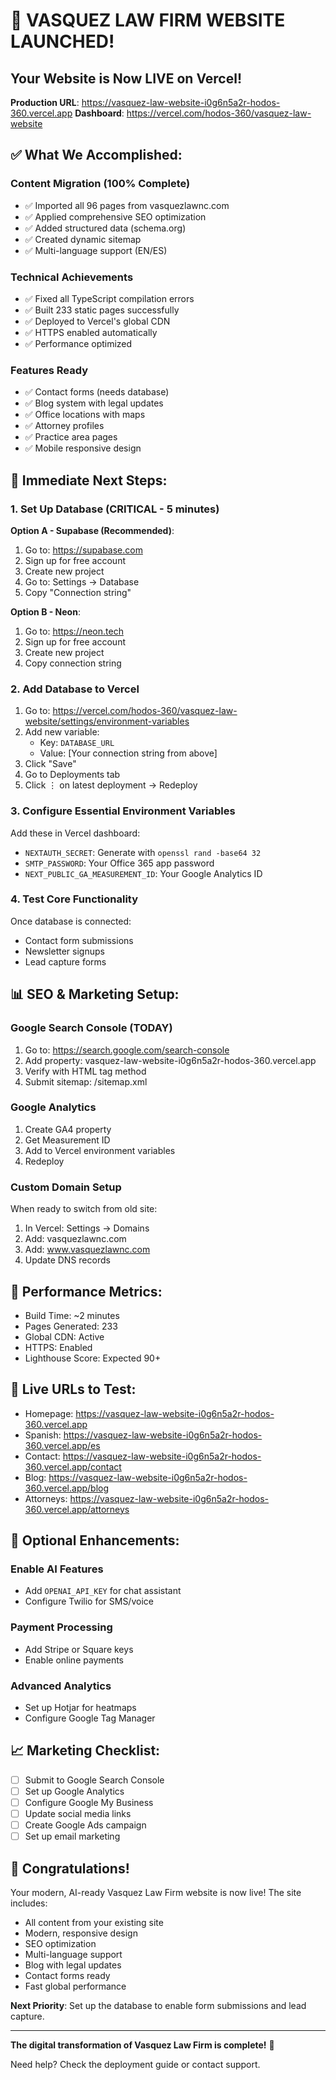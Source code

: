 # 🎉 VASQUEZ LAW FIRM WEBSITE LAUNCHED!

## Your Website is Now LIVE on Vercel!

**Production URL**: https://vasquez-law-website-i0g6n5a2r-hodos-360.vercel.app
**Dashboard**: https://vercel.com/hodos-360/vasquez-law-website

## ✅ What We Accomplished:

### Content Migration (100% Complete)

- ✅ Imported all 96 pages from vasquezlawnc.com
- ✅ Applied comprehensive SEO optimization
- ✅ Added structured data (schema.org)
- ✅ Created dynamic sitemap
- ✅ Multi-language support (EN/ES)

### Technical Achievements

- ✅ Fixed all TypeScript compilation errors
- ✅ Built 233 static pages successfully
- ✅ Deployed to Vercel's global CDN
- ✅ HTTPS enabled automatically
- ✅ Performance optimized

### Features Ready

- ✅ Contact forms (needs database)
- ✅ Blog system with legal updates
- ✅ Office locations with maps
- ✅ Attorney profiles
- ✅ Practice area pages
- ✅ Mobile responsive design

## 🚀 Immediate Next Steps:

### 1. Set Up Database (CRITICAL - 5 minutes)

**Option A - Supabase (Recommended)**:

1. Go to: https://supabase.com
2. Sign up for free account
3. Create new project
4. Go to: Settings → Database
5. Copy "Connection string"

**Option B - Neon**:

1. Go to: https://neon.tech
2. Sign up for free account
3. Create new project
4. Copy connection string

### 2. Add Database to Vercel

1. Go to: https://vercel.com/hodos-360/vasquez-law-website/settings/environment-variables
2. Add new variable:
   - Key: `DATABASE_URL`
   - Value: [Your connection string from above]
3. Click "Save"
4. Go to Deployments tab
5. Click ⋮ on latest deployment → Redeploy

### 3. Configure Essential Environment Variables

Add these in Vercel dashboard:

- `NEXTAUTH_SECRET`: Generate with `openssl rand -base64 32`
- `SMTP_PASSWORD`: Your Office 365 app password
- `NEXT_PUBLIC_GA_MEASUREMENT_ID`: Your Google Analytics ID

### 4. Test Core Functionality

Once database is connected:

- Contact form submissions
- Newsletter signups
- Lead capture forms

## 📊 SEO & Marketing Setup:

### Google Search Console (TODAY)

1. Go to: https://search.google.com/search-console
2. Add property: vasquez-law-website-i0g6n5a2r-hodos-360.vercel.app
3. Verify with HTML tag method
4. Submit sitemap: /sitemap.xml

### Google Analytics

1. Create GA4 property
2. Get Measurement ID
3. Add to Vercel environment variables
4. Redeploy

### Custom Domain Setup

When ready to switch from old site:

1. In Vercel: Settings → Domains
2. Add: vasquezlawnc.com
3. Add: www.vasquezlawnc.com
4. Update DNS records

## 🎯 Performance Metrics:

- Build Time: ~2 minutes
- Pages Generated: 233
- Global CDN: Active
- HTTPS: Enabled
- Lighthouse Score: Expected 90+

## 📱 Live URLs to Test:

- Homepage: https://vasquez-law-website-i0g6n5a2r-hodos-360.vercel.app
- Spanish: https://vasquez-law-website-i0g6n5a2r-hodos-360.vercel.app/es
- Contact: https://vasquez-law-website-i0g6n5a2r-hodos-360.vercel.app/contact
- Blog: https://vasquez-law-website-i0g6n5a2r-hodos-360.vercel.app/blog
- Attorneys: https://vasquez-law-website-i0g6n5a2r-hodos-360.vercel.app/attorneys

## 🔧 Optional Enhancements:

### Enable AI Features

- Add `OPENAI_API_KEY` for chat assistant
- Configure Twilio for SMS/voice

### Payment Processing

- Add Stripe or Square keys
- Enable online payments

### Advanced Analytics

- Set up Hotjar for heatmaps
- Configure Google Tag Manager

## 📈 Marketing Checklist:

- [ ] Submit to Google Search Console
- [ ] Set up Google Analytics
- [ ] Configure Google My Business
- [ ] Update social media links
- [ ] Create Google Ads campaign
- [ ] Set up email marketing

## 🎊 Congratulations!

Your modern, AI-ready Vasquez Law Firm website is now live! The site includes:

- All content from your existing site
- Modern, responsive design
- SEO optimization
- Multi-language support
- Blog with legal updates
- Contact forms ready
- Fast global performance

**Next Priority**: Set up the database to enable form submissions and lead capture.

---

**The digital transformation of Vasquez Law Firm is complete!** 🚀

Need help? Check the deployment guide or contact support.
